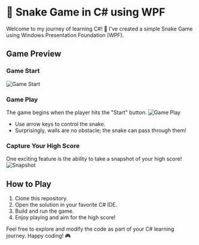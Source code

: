 # 🐍 Snake Game in C# using WPF

Welcome to my journey of learning C#! 🚀 I've created a simple Snake Game using Windows Presentation Foundation (WPF).

## Game Preview

### Game Start
![Game Start](https://github.com/BahaWilliams/SnakeGame/assets/127644910/bde55529-8b68-46e3-8788-d0e09f706f06)

### Game Play
The game begins when the player hits the "Start" button.
![Game Play](https://github.com/BahaWilliams/SnakeGame/assets/127644910/19479747-f22c-4406-84b0-c24ee6b2d565)

- Use arrow keys to control the snake.
- Surprisingly, walls are no obstacle; the snake can pass through them!

### Capture Your High Score
One exciting feature is the ability to take a snapshot of your high score!
![Snapshot](https://github.com/BahaWilliams/SnakeGame/assets/127644910/326e6a2a-76cc-43cb-9b06-7be2ab78a165)

## How to Play
1. Clone this repository.
2. Open the solution in your favorite C# IDE.
3. Build and run the game.
4. Enjoy playing and aim for the high score!

Feel free to explore and modify the code as part of your C# learning journey. Happy coding! 🎮
